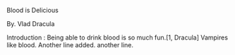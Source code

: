 Blood is Delicious

By. Vlad Dracula

Introduction : 
Being able to drink blood is so much fun.[1, Dracula]
Vampires like blood.
Another line added.
another line.
